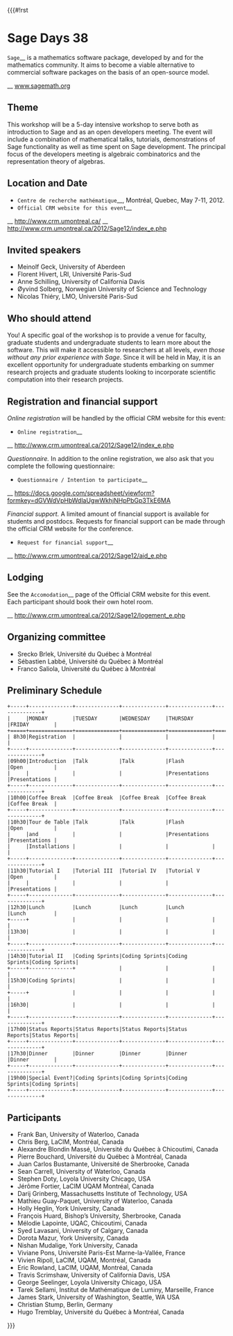 {{{#!rst

Sage Days 38
============

`Sage`__ is a mathematics software package,
developed by and for the mathematics community. It aims to
become a viable alternative to commercial software packages
on the basis of an open-source model.

__ www.sagemath.org

Theme
-----

This workshop will be a 5-day intensive workshop to serve
both as introduction to Sage and as an open developers
meeting. The event will include a combination of
mathematical talks, tutorials, demonstrations of Sage
functionality as well as time spent on Sage development. The
principal focus of the developers meeting is algebraic
combinatorics and the representation theory of algebras.

Location and Date
-----------------

* `Centre de recherche mathématique`__, Montréal, Quebec, May 7-11, 2012.
* `Official CRM website for this event`__

__ http://www.crm.umontreal.ca/
__ http://www.crm.umontreal.ca/2012/Sage12/index_e.php

Invited speakers
----------------

* Meinolf Geck, University of Aberdeen
* Florent Hivert, LRI, Université Paris-Sud
* Anne Schilling, University of California Davis
* Øyvind Solberg, Norwegian University of Science and Technology
* Nicolas Thiéry, LMO, Université Paris-Sud


Who should attend
-----------------

You! A specific goal of the workshop is to provide a venue
for faculty, graduate students and undergraduate students to
learn more about the software. This will make it accessible
to researchers at all levels, *even those without any prior
experience with Sage*. Since it will be held in May, it is
an excellent opportunity for undergraduate students
embarking on summer research projects and graduate students
looking to incorporate scientific computation into their
research projects.

Registration and financial support
----------------------------------

*Online registration* will be handled by the official CRM website for this event:

* `Online registration`__

__ http://www.crm.umontreal.ca/2012/Sage12/index_e.php

*Questionnaire.* In addition to the online registration, we also ask that you complete the following questionnaire:

* `Questionnaire / Intention to participate`__

__ https://docs.google.com/spreadsheet/viewform?formkey=dGVWdVpHbWdlaUgwWkhjNHpPbGp3TkE6MA

*Financial support.*
A limited amount of financial support is available for students and postdocs.
Requests for financial support can be made through the official CRM website for the conference.

* `Request for financial support`__

__ http://www.crm.umontreal.ca/2012/Sage12/aid_e.php

Lodging
-------

See the `Accomodation`__ page of the Official CRM website for this event. Each participant should book their own hotel room.

__ http://www.crm.umontreal.ca/2012/Sage12/logement_e.php

Organizing committee
--------------------

* Srecko Brlek, Université du Québec à Montréal
* Sébastien Labbé, Université du Québec à Montréal
* Franco Saliola, Université du Québec à Montréal

Preliminary Schedule
--------------------

    +-----+--------------+--------------+--------------+--------------+--------------+
    |     |MONDAY        |TUESDAY       |WEDNESDAY     |THURSDAY      |FRIDAY        |
    +=====+==============+==============+==============+==============+==============+
    | 8h30|Registration  |              |              |              |              |
    +-----+--------------+--------------+--------------+--------------+--------------+
    |09h00|Introduction  |Talk          |Talk          |Flash         |Open          |
    |     |              |              |              |Presentations |Presentations |
    +-----+--------------+--------------+--------------+--------------+--------------+
    |10h00|Coffee Break  |Coffee Break  |Coffee Break  |Coffee Break  |Coffee Break  |
    +-----+--------------+--------------+--------------+--------------+--------------+
    |10h30|Tour de Table |Talk          |Talk          |Flash         |Open          |
    |     |and           |              |              |Presentations |Presentations |
    |     |Installations |              |              |              |              |
    +-----+--------------+--------------+--------------+--------------+--------------+
    |11h30|Tutorial I    |Tutorial III  |Tutorial IV   |Tutorial V    |Open          |
    |     |              |              |              |              |Presentations |
    +-----+--------------+--------------+--------------+--------------+--------------+
    |12h30|Lunch         |Lunch         |Lunch         |Lunch         |Lunch         |
    +-----+              |              |              |              |              |
    |13h30|              |              |              |              |              |
    +-----+--------------+--------------+--------------+--------------+--------------+
    |14h30|Tutorial II   |Coding Sprints|Coding Sprints|Coding Sprints|Coding Sprints|
    +-----+--------------+              |              |              |              |
    |15h30|Coding Sprints|              |              |              |              |
    +-----+              |              |              |              |              |
    |16h30|              |              |              |              |              |
    +-----+--------------+--------------+--------------+--------------+--------------+
    |17h00|Status Reports|Status Reports|Status Reports|Status Reports|Status Reports|
    +-----+--------------+--------------+--------------+--------------+--------------+
    |17h30|Dinner        |Dinner        |Dinner        |Dinner        |Dinner        |
    +-----+--------------+--------------+--------------+--------------+--------------+
    |19h00|Special Event?|Coding Sprints|Coding Sprints|Coding Sprints|Coding Sprints|
    +-----+--------------+--------------+--------------+--------------+--------------+

Participants
------------

- Frank Ban, University of Waterloo, Canada
- Chris Berg, LaCIM, Montréal, Canada
- Alexandre Blondin Massé, Université du Québec à Chicoutimi, Canada
- Pierre Bouchard, Université du Québec à Montréal, Canada
- Juan Carlos Bustamante, Université de Sherbrooke, Canada
- Sean Carrell, University of Waterloo, Canada
- Stephen Doty, Loyola University Chicago, USA
- Jérôme Fortier, LaCIM UQAM Montréal, Canada  
- Darij Grinberg, Massachusetts Institute of Technology, USA
- Mathieu Guay-Paquet, University of Waterloo, Canada
- Holly Heglin, York University, Canada
- François Huard, Bishop’s University, Sherbrooke, Canada
- Mélodie Lapointe, UQAC, Chicoutimi, Canada
- Syed Lavasani, University of Calgary, Canada
- Dorota Mazur, York University, Canada
- Nishan Mudalige, York University, Canada
- Viviane Pons, Université Paris-Est Marne-la-Vallée, France
- Vivien Ripoll, LaCIM, UQAM, Montréal, Canada
- Eric Rowland, LaCIM, UQAM, Montréal, Canada 
- Travis Scrimshaw, University of California Davis, USA
- George Seelinger, Loyola University Chicago, USA
- Tarek Sellami, Institut de Mathématique de Luminy, Marseille, France
- James Stark, University of Washington, Seattle, WA USA
- Christian Stump, Berlin, Germany
- Hugo Tremblay, Université du Québec à Montréal, Canada


}}}
